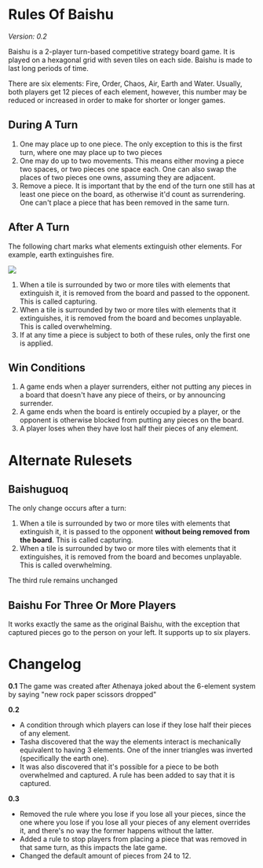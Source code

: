 # Rules Of Baishu
*Version: 0.2*

Baishu is a 2-player turn-based competitive strategy board game. It is played on a hexagonal grid with seven tiles on each side. Baishu is made to last long periods of time.

There are six elements: Fire, Order, Chaos, Air, Earth and Water. Usually, both players get 12 pieces of each element, however, this number may  be reduced or increased in order to make for shorter or longer games.

## During A Turn

1. One may place up to one piece. The only exception to this is the first turn, where one may place up to two pieces
2. One may do up to two movements. This means either moving a piece two spaces, or two pieces one space each. One can also swap the places of two pieces one owns, assuming they are adjacent.
3. Remove a piece. It is important that by the end of the turn one still has at least one piece on the board, as otherwise it'd count as surrendering. One can't place a piece that has been removed in the same turn.

## After A Turn

The following chart marks what elements extinguish other elements. For example, earth extinguishes fire.

![](https://i.imgur.com/pVxCxFi.png)



1. When a tile is surrounded by two or more tiles with elements that extinguish it, it is removed from the board and passed to the opponent. This is called capturing.
2. When a tile is surrounded by two or more tiles with elements that it extinguishes, it is removed from the board and becomes unplayable. This is called overwhelming.
3. If at any time a piece is subject to both of these rules, only the first one is applied.


## Win Conditions

1. A game ends when a player surrenders, either not putting any pieces in a board that doesn't have any piece of theirs, or by announcing surrender.
2. A game ends when the board is entirely occupied by a player, or the opponent is otherwise blocked from putting any pieces on the board.
3. A player loses when they have lost half their pieces of any element.


# Alternate Rulesets

## Baishuguoq

The only change occurs after a turn:

1. When a tile is surrounded by two or more tiles with elements that extinguish it, it is passed to the opponent **without being removed from the board**. This is called capturing.
2. When a tile is surrounded by two or more tiles with elements that it extinguishes, it is removed from the board and becomes unplayable. This is called overwhelming.

The third rule remains unchanged

## Baishu For Three Or More Players

It works exactly the same as the original Baishu, with the exception that captured pieces go to the person on your left. It supports up to six players.

# Changelog

**0.1**
The game was created after Athenaya joked about the 6-element system by saying "new rock paper scissors dropped"

**0.2**
+ A condition through which players can lose if they lose half their pieces of any element.
+ Tasha discovered that the way the elements interact is mechanically equivalent to having 3 elements. One of the inner triangles was inverted (specifically the earth one).
+ It was also discovered that it's possible for a piece to be both overwhelmed and captured. A rule has been added to say that it is captured.

**0.3**
+ Removed the rule where you lose if you lose all your pieces, since the one where you lose if you lose all your pieces of any element overrides it, and there's no way the former happens without the latter.
+ Added a rule to stop players from placing a piece that was removed in that same turn, as this impacts the late game.
+ Changed the default amount of pieces from 24 to 12.
